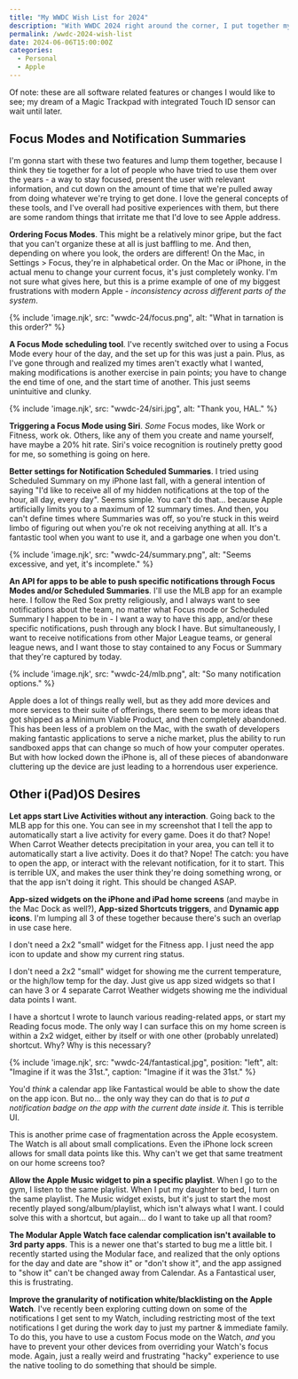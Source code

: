 ```yaml
---
title: "My WWDC Wish List for 2024"
description: "With WWDC 2024 right around the corner, I put together my personal short list of things I'd like to see."
permalink: /wwdc-2024-wish-list
date: 2024-06-06T15:00:00Z
categories: 
  - Personal
  - Apple
---
```


Of note: these are all software related features or changes I would like to see; my dream of a Magic Trackpad with integrated Touch ID sensor can wait until later.

## Focus Modes and Notification Summaries

I'm gonna start with these two features and lump them together, because I think they tie together for a lot of people who have tried to use them over the years - a way to stay focused, present the user with relevant information, and cut down on the amount of time that we're pulled away from doing whatever we're trying to get done. I love the general concepts of these tools, and I've overall had positive experiences with them, but there are some random things that irritate me that I'd love to see Apple address.

**Ordering Focus Modes**. This might be a relatively minor gripe, but the fact that you can't organize these at all is just baffling to me. And then, depending on where you look, the orders are different! On the Mac, in Settings > Focus, they're in alphabetical order. On the Mac or iPhone, in the actual menu to change your current focus, it's just completely wonky. I'm not sure what gives here, but this is a prime example of one of my biggest frustrations with modern Apple - *inconsistency across different parts of the system*.

{% include 'image.njk',
  src: "wwdc-24/focus.png",
  alt: "What in tarnation is this order?"
%}

**A Focus Mode scheduling tool**. I've recently switched over to using a Focus Mode every hour of the day, and the set up for this was just a pain. Plus, as I've gone through and realized my times aren't exactly what I wanted, making modifications is another exercise in pain points; you have to change the end time of one, and the start time of another. This just seems unintuitive and clunky.

{% include 'image.njk',
  src: "wwdc-24/siri.jpg",
  alt: "Thank you, HAL."
%}

**Triggering a Focus Mode using Siri**. *Some* Focus modes, like Work or Fitness, work ok. Others, like any of them you create and name yourself, have maybe a 20% hit rate. Siri's voice recognition is routinely pretty good for me, so something is going on here.

**Better settings for Notification Scheduled Summaries**. I tried using Scheduled Summary on my iPhone last fall, with a general intention of saying "I'd like to receive all of my hidden notifications at the top of the hour, all day, every day". Seems simple. You can't do that... because Apple artificially limits you to a maximum of 12 summary times. And then, you can't define times where Summaries was off, so you're stuck in this weird limbo of figuring out when you're ok not receiving anything at all. It's a fantastic tool when you want to use it, and a garbage one when you don't.

{% include 'image.njk',
  src: "wwdc-24/summary.png",
  alt: "Seems excessive, and yet, it's incomplete."
%}

**An API for apps to be able to push specific notifications through Focus Modes and/or Scheduled Summaries**. I'll use the MLB app for an example here. I follow the Red Sox pretty religiously, and I always want to see notifications about the team, no matter what Focus mode or Scheduled Summary I happen to be in - I want a way to have this app, and/or these specific notifications, push through any block I have. But simultaneously, I want to receive notifications from other Major League teams, or general league news, and I want those to stay contained to any Focus or Summary that they're captured by today.

{% include 'image.njk',
  src: "wwdc-24/mlb.png",
  alt: "So many notification options."
%}

Apple does a lot of things really well, but as they add more devices and more services to their suite of offerings, there seem to be more ideas that got shipped as a Minimum Viable Product, and then completely abandoned. This has been less of a problem on the Mac, with the swath of developers making fantastic applications to serve a niche market, plus the ability to run sandboxed apps that can change so much of how your computer operates. But with how locked down the iPhone is, all of these pieces of abandonware cluttering up the device are just leading to a horrendous user experience.

## Other i(Pad)OS Desires

**Let apps start Live Activities without any interaction**. Going back to the MLB app for this one. You can see in my screenshot that I tell the app to automatically start a live activity for every game. Does it do that? Nope! When Carrot Weather detects precipitation in your area, you can tell it to automatically start a live activity. Does it do that? Nope! The catch: you have to open the app, or interact with the relevant notification, for it to start. This is terrible UX, and makes the user think they're doing something wrong, or that the app isn't doing it right. This should be changed ASAP.

**App-sized widgets on the iPhone and iPad home screens** (and maybe in the Mac Dock as well?), **App-sized Shortcuts triggers**, and **Dynamic app icons**. I'm lumping all 3 of these together because there's such an overlap in use case here.

I don't need a 2x2 "small" widget for the Fitness app. I just need the app icon to update and show my current ring status.

I don't need a 2x2 "small" widget for showing me the current temperature, or the high/low temp for the day. Just give us app sized widgets so that I can have 3 or 4 separate Carrot Weather widgets showing me the individual data points I want.

I have a shortcut I wrote to launch various reading-related apps, or start my Reading focus mode. The only way I can surface this on my home screen is within a 2x2 widget, either by itself or with one other (probably unrelated) shortcut. Why? Why is this necessary?

{% include 'image.njk',
  src: "wwdc-24/fantastical.jpg",
  position: "left",
  alt: "Imagine if it was the 31st.",
  caption: "Imagine if it was the 31st."
%}

You'd *think* a calendar app like Fantastical would be able to show the date on the app icon. But no... the only way they can do that is *to put a notification badge on the app with the current date inside it.* This is terrible UI.

This is another prime case of fragmentation across the Apple ecosystem. The Watch is all about small complications. Even the iPhone lock screen allows for small data points like this. Why can't we get that same treatment on our home screens too?

**Allow the Apple Music widget to pin a specific playlist**. When I go to the gym, I listen to the same playlist. When I put my daughter to bed, I turn on the same playlist. The Music widget exists, but it's just to start the most recently played song/album/playlist, which isn't always what I want. I could solve this with a shortcut, but again... do I want to take up all that room?

**The Modular Apple Watch face calendar complication isn't available to 3rd party apps**. This is a newer one that's started to bug me a little bit. I recently started using the Modular face, and realized that the only options for the day and date are "show it" or "don't show it", and the app assigned to "show it" can't be changed away from Calendar. As a Fantastical user, this is frustrating.

**Improve the granularity of notification white/blacklisting on the Apple Watch**. I've recently been exploring cutting down on some of the notifications I get sent to my Watch, including restricting most of the text notifications I get during the work day to just my partner & immediate family. To do this, you have to use a custom Focus mode on the Watch, *and* you have to prevent your other devices from overriding your Watch's focus mode. Again, just a really weird and frustrating "hacky" experience to use the native tooling to do something that should be simple.
